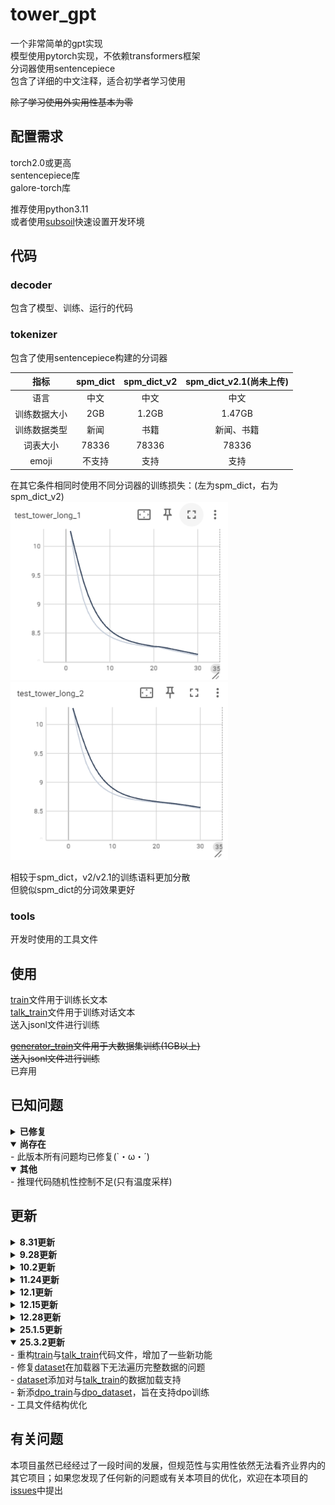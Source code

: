 # tower_gpt
一个非常简单的gpt实现<br>
模型使用pytorch实现，不依赖transformers框架<br>
分词器使用sentencepiece<br>
包含了详细的中文注释，适合初学者学习使用

~~除了学习使用外实用性基本为零~~

## 配置需求
torch2.0或更高<br>
sentencepiece库<br>
galore-torch库<br>

推荐使用python3.11<br>
或者使用[subsoil](https://github.com/midway2333/subsoil)快速设置开发环境
## 代码
### decoder
包含了模型、训练、运行的代码
### tokenizer
包含了使用sentencepiece构建的分词器<br>

|指标|spm_dict|spm_dict_v2|spm_dict_v2.1(尚未上传)|
|    :----:   |    :----:   |     :----:    |     :----:    |
|语言|中文|中文|中文|
|训练数据大小|2GB|1.2GB|1.47GB|
|训练数据类型|新闻|书籍|新闻、书籍|
|词表大小|78336|78336|78336|
|emoji|不支持|支持|支持|

在其它条件相同时使用不同分词器的训练损失：(左为spm_dict，右为spm_dict_v2)<br>
![spm_dict](https://github.com/midway2333/tower_gpt/blob/main/png_box/v1.png)
![spm_dict_v2](https://github.com/midway2333/tower_gpt/blob/main/png_box/v2.png)<br>

相较于spm_dict，v2/v2.1的训练语料更加分散<br>
但貌似spm_dict的分词效果更好

### tools
开发时使用的工具文件

## 使用
[train](https://github.com/midway2333/tower_gpt/blob/main/decoder/train.py)文件用于训练长文本<br>
[talk_train](https://github.com/midway2333/tower_gpt/blob/main/decoder/talk_train.py)文件用于训练对话文本<br>
送入jsonl文件进行训练<br>

~~<a href="https://github.com/midway2333/tower_gpt/blob/main/decoder/generator_train.py">generator_train</a>文件用于大数据集训练(1GB以上)~~<br>
~~送入jsonl文件进行训练~~<br>
已弃用

## 已知问题
<details close> 
<summary>  <b>已修复</b> </summary>
- 线性层与词向量权重共享不可用，代码以注释形式保留<br>
- <a href="https://github.com/midway2333/tower_gpt/blob/main/decoder/tfer_dataloader.py">tfer_dataloader</a>可能导致在同一个epoch中重复利用近似文本，部分训练文本无法利用的问题<br>
- mask无法识别padding并处理<br>
-<a href="https://github.com/midway2333/tower_gpt/blob/main/decoder/train.py">train</a>与<a href="https://github.com/midway2333/tower_gpt/blob/main/decoder/talk_train.py">talk_train</a>缺失梯度清除<br>
- 断点续训会在开始时出现loss增加的情况<br>
- <a href="https://github.com/midway2333/tower_gpt/blob/main/decoder/dataset.py">dataset</a>在加载器下无法遍历完整数据的问题<br/>
</details>

<details open> 
<summary>  <b>尚存在</b> </summary>
- 此版本所有问题均已修复(`・ω・´)<br/>
</details>

<details open> 
<summary>  <b>其他</b> </summary>
- 推理代码随机性控制不足(只有温度采样)<br/>
</details>

## 更新

<details close> 
<summary>  <b>8.31更新</b> </summary>
- 上传了<a href="https://github.com/midway2333/tower_gpt/blob/main/decoder/train.py">training</a>文件，新文件修复了<a href="https://github.com/midway2333/tower_gpt/blob/main/decoder/tfer_dataloader.py">tfer_dataloader</a>中的问题，同时为训练中添加了梯度裁剪，提高了代码在大数据量下的训练效率<br/>
</details>

<details close> 
<summary>  <b>9.28更新</b> </summary>
- 上传了<a href="https://github.com/midway2333/tower_gpt/blob/main/decoder/talk_train.py">talk_training</a>文件，新文件可以进行对话训练<br>
- 为<a href="https://github.com/midway2333/tower_gpt/blob/main/decoder/train.py">training</a>添加了梯度累计与混合精度，<a href="https://github.com/midway2333/tower_gpt/blob/main/decoder/talk_train.py">talk_training</a>同样具有这些新特性<br>
- 删除了过时训练文件<br/>
</details>

<details close> 
<summary>  <b>10.2更新</b> </summary>
- 对<a href="https://github.com/midway2333/tower_gpt/blob/main/decoder/model.py">模型文件</a>部分更改/优化<br>
- 修复线性层与词向量权重共享不可用的问题<br>
- 完善padding处理机制<br>
- 更换激活函数<br>
- 上传了新的工具文件<br/>
</details>

<details close> 
<summary>  <b>11.24更新</b> </summary>
- 上传了更新的<a href="https://github.com/midway2333/tower_gpt/blob/main/decoder/train.py">training</a>文件，此文件为实验性长文本训练文件<br>
- 优点是可以直接使用json训练，可以记录训练日志<br>
- 缺点是dataset对ram需求更大，dataset效率更低<br/>
</details>

<details close> 
<summary>  <b>12.1更新</b> </summary>
- 完善了<a href="https://github.com/midway2333/tower_gpt/blob/main/decoder/train.py">training</a>，现在此文件可以完成断点续训，并保存训练日志<br>
- 新的tokenizer<br>
- 删除了部分已不需要工具文件<br>
- 增加了新的工具文件<br/>
</details>

<details close> 
<summary>  <b>12.15更新</b> </summary>
- 对部分文件的重命名<br>
- 为<a href="https://github.com/midway2333/tower_gpt/blob/main/decoder/train.py">train</a>添加了测试集支持<br>
- 修复了<a href="https://github.com/midway2333/tower_gpt/blob/main/decoder/train.py">train</a>与<a href="https://github.com/midway2333/tower_gpt/blob/main/decoder/talk_train.py">talk_train</a>缺失梯度清除的问题<br>
- <del>我个若知居然4个月没发现这个问题</del> <br>
- 对<a href="https://github.com/midway2333/tower_gpt/blob/main/decoder/train.py">train</a>与<a href="https://github.com/midway2333/tower_gpt/blob/main/decoder/talk_train.py">talk_train</a>的代码优化
</details>

<details close> 
<summary>  <b>12.28更新</b> </summary>
- 拆分<a href="https://github.com/midway2333/tower_gpt/blob/main/decoder/train.py">train</a>为<a href="https://github.com/midway2333/tower_gpt/blob/main/decoder/train.py">train</a>与<a href="https://github.com/midway2333/tower_gpt/blob/main/decoder/dataset.py">dataset</a>，使代码结构更清晰<br>
- 添加了使用生成器的<a href="https://github.com/midway2333/tower_gpt/blob/main/decoder/generator_train.py">generator_train</a>，适用于大数据集的训练，防止内存泄漏<br>
- 为<a href="https://github.com/midway2333/tower_gpt/blob/main/decoder/train.py">train</a>添加了微调支持<br>
- 优化了<a href="https://github.com/midway2333/tower_gpt/blob/main/decoder/train.py">train</a>的log与断点续训<br>
- 代码注释优化<br/>
</details>

<details close> 
<summary>  <b>25.1.5更新</b> </summary>
- 为<a href="https://github.com/midway2333/tower_gpt/blob/main/decoder/train.py">train</a>与<a href="https://github.com/midway2333/tower_gpt/blob/main/decoder/generator_train.py">generator_train</a>添加优化器续存支持(修复断点续训会在开始时出现loss增加的情况)<br>
- 修改<a href="https://github.com/midway2333/tower_gpt/blob/main/decoder/model.py">模型文件</a>的Post layer normalization为Pre layer normalization<br>
- 修改了模型预设参数<br>
- 代码注释优化<br/>
</details>

<details open> 
<summary>  <b>25.3.2更新</b> </summary>
- 重构<a href="https://github.com/midway2333/tower_gpt/blob/main/decoder/train.py">train</a>与<a href="https://github.com/midway2333/tower_gpt/blob/main/decoder/talk_train.py">talk_train</a>代码文件，增加了一些新功能<br>
- 修复<a href="https://github.com/midway2333/tower_gpt/blob/main/decoder/dataset.py">dataset</a>在加载器下无法遍历完整数据的问题<br>
- <a href="https://github.com/midway2333/tower_gpt/blob/main/decoder/dataset.py">dataset</a>添加对</a>与<a href="https://github.com/midway2333/tower_gpt/blob/main/decoder/talk_train.py">talk_train</a>的数据加载支持<br>
- 新添<a href="https://github.com/midway2333/tower_gpt/blob/main/decoder/dpo_train.py">dpo_train</a>与<a href="https://github.com/midway2333/tower_gpt/blob/main/decoder/dpo_dataset.py">dpo_dataset</a>，旨在支持dpo训练<br>
- 工具文件结构优化<br>
</details>

## 有关问题
本项目虽然已经经过了一段时间的发展，但规范性与实用性依然无法看齐业界内的其它项目；如果您发现了任何新的问题或有关本项目的优化，欢迎在本项目的[issues](https://github.com/midway2333/tower_gpt/issues)中提出
